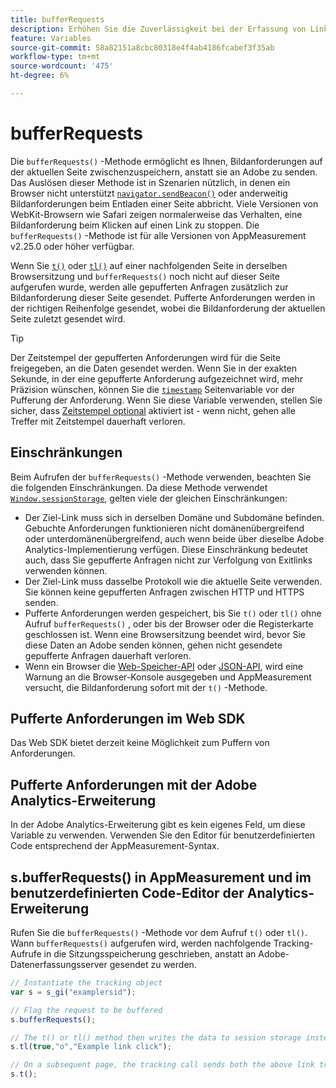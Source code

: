 ```yaml
---
title: bufferRequests
description: Erhöhen Sie die Zuverlässigkeit bei der Erfassung von Linktracking-Anforderungen für Browser, die die Seite sofort entladen.
feature: Variables
source-git-commit: 58a82151a8cbc80318e4f4ab4186fcabef3f35ab
workflow-type: tm+mt
source-wordcount: '475'
ht-degree: 6%

---
```


# bufferRequests

Die `bufferRequests()` -Methode ermöglicht es Ihnen, Bildanforderungen auf der aktuellen Seite zwischenzuspeichern, anstatt sie an Adobe zu senden. Das Auslösen dieser Methode ist in Szenarien nützlich, in denen ein Browser nicht unterstützt [`navigator.sendBeacon()`](https://developer.mozilla.org/de-DE/docs/Web/API/Navigator/sendBeacon) oder anderweitig Bildanforderungen beim Entladen einer Seite abbricht. Viele Versionen von WebKit-Browsern wie Safari zeigen normalerweise das Verhalten, eine Bildanforderung beim Klicken auf einen Link zu stoppen. Die `bufferRequests()` -Methode ist für alle Versionen von AppMeasurement v2.25.0 oder höher verfügbar.

Wenn Sie [`t()`](t-method.md) oder [`tl()`](tl-method.md) auf einer nachfolgenden Seite in derselben Browsersitzung und `bufferRequests()` noch nicht auf dieser Seite aufgerufen wurde, werden alle gepufferten Anfragen zusätzlich zur Bildanforderung dieser Seite gesendet. Pufferte Anforderungen werden in der richtigen Reihenfolge gesendet, wobei die Bildanforderung der aktuellen Seite zuletzt gesendet wird.

>[!TIP]
>
>Der Zeitstempel der gepufferten Anforderungen wird für die Seite freigegeben, an die Daten gesendet werden. Wenn Sie in der exakten Sekunde, in der eine gepufferte Anforderung aufgezeichnet wird, mehr Präzision wünschen, können Sie die [`timestamp`](../page-vars/timestamp.md) Seitenvariable vor der Pufferung der Anforderung. Wenn Sie diese Variable verwenden, stellen Sie sicher, dass [Zeitstempel optional](/help/technotes/timestamps-optional.md) aktiviert ist - wenn nicht, gehen alle Treffer mit Zeitstempel dauerhaft verloren.

## Einschränkungen

Beim Aufrufen der `bufferRequests()` -Methode verwenden, beachten Sie die folgenden Einschränkungen. Da diese Methode verwendet [`Window.sessionStorage`](https://developer.mozilla.org/en-US/docs/Web/API/Web_Storage_API), gelten viele der gleichen Einschränkungen:

* Der Ziel-Link muss sich in derselben Domäne und Subdomäne befinden. Gebuchte Anforderungen funktionieren nicht domänenübergreifend oder unterdomänenübergreifend, auch wenn beide über dieselbe Adobe Analytics-Implementierung verfügen. Diese Einschränkung bedeutet auch, dass Sie gepufferte Anfragen nicht zur Verfolgung von Exitlinks verwenden können.
* Der Ziel-Link muss dasselbe Protokoll wie die aktuelle Seite verwenden. Sie können keine gepufferten Anfragen zwischen HTTP und HTTPS senden.
* Pufferte Anforderungen werden gespeichert, bis Sie `t()` oder `tl()` ohne Aufruf `bufferRequests()` , oder bis der Browser oder die Registerkarte geschlossen ist. Wenn eine Browsersitzung beendet wird, bevor Sie diese Daten an Adobe senden können, gehen nicht gesendete gepufferte Anfragen dauerhaft verloren.
* Wenn ein Browser die [Web-Speicher-API](https://developer.mozilla.org/en-US/docs/Web/API/Web_Storage_API) oder [JSON-API](https://developer.mozilla.org/en-US/docs/Web/JavaScript/Reference/Global_Objects/JSON), wird eine Warnung an die Browser-Konsole ausgegeben und AppMeasurement versucht, die Bildanforderung sofort mit der `t()` -Methode.

## Pufferte Anforderungen im Web SDK

Das Web SDK bietet derzeit keine Möglichkeit zum Puffern von Anforderungen.

## Pufferte Anforderungen mit der Adobe Analytics-Erweiterung

In der Adobe Analytics-Erweiterung gibt es kein eigenes Feld, um diese Variable zu verwenden. Verwenden Sie den Editor für benutzerdefinierten Code entsprechend der AppMeasurement-Syntax.

## s.bufferRequests() in AppMeasurement und im benutzerdefinierten Code-Editor der Analytics-Erweiterung

Rufen Sie die `bufferRequests()` -Methode vor dem Aufruf `t()` oder `tl()`. Wann `bufferRequests()` aufgerufen wird, werden nachfolgende Tracking-Aufrufe in die Sitzungsspeicherung geschrieben, anstatt an Adobe-Datenerfassungsserver gesendet zu werden.

```js
// Instantiate the tracking object
var s = s_gi("examplersid");

// Flag the request to be buffered
s.bufferRequests();

// The t() or tl() method then writes the data to session storage instead of sending it to Adobe
s.tl(true,"o","Example link click");

// On a subsequent page, the tracking call sends both the above link tracking call and the page view call
s.t();
```
